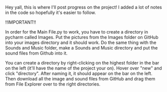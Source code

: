 Hey yall, this is where I'll post progress on the project! I added a lot of notes in the code so hopefully it's easier to follow.

!!IMPORTANT!!

In order for the Main File.py to work, you have to create a directory in pycharm called Images. Put the pictures from the Images folder on GitHub into your images directory and it should work. Do the same thing with the Sounds and Music folder, make a Sounds and Music directory and put the sound files from Github into it.

You can create a directory by right-clicking on the highest folder in the bar on the left (it'll have the name of the project your on). Hover over "new" and click "directory". After naming it, it should appear on the bar on the left. Then download all the image and sound files from GitHub and drag them from File Explorer over to the right directories.
